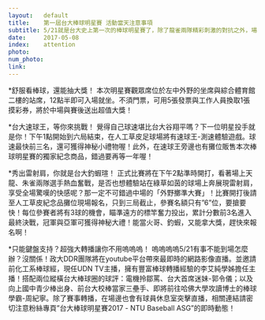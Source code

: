 ```yaml
---
layout:   default
title:    第一屆台大棒球明星賽 活動當天注意事項
subtitle: 5/21就是台大史上第一次的棒球明星賽了，除了龍雀兩隊精彩刺激的對抗之外，場邊也有許多有趣的活動與亮點喔，歡迎大家前來同樂！
date:     2017-05-08
index:    attention
photo:
num_photo:
link:
---
```

*舒服看棒球，還能抽大獎！
本次明星賽觀眾席位於左中外野的坐席與綜合體育館二樓的站席，12點半即可入場就坐。不須門票，可用5張發票與工作人員換取1張摸彩券，將於中場與賽後送出超值大獎！

*台大速球王，等你來挑戰！
覺得自己球速堪比台大谷翔平嗎？下一位明星投手就是你！下午1點開始到六局結束，在人工草皮足球場將有速球王-測速體驗遊戲。球速最快前三名，還可獲得神秘小禮物喔！此外，在速球王旁邊也有攤位販售本次棒球明星賽的獨家紀念商品，錯過要再等一年喔！

*秀出雷射肩，你就是台大釣蝦瑄！
正式比賽將在下午2點準時開打，看著場上天龍、朱雀兩隊選手熱血奮戰，是否也想體驗站在綠草如茵的球場上奔展現雷射肩，享受全場驚嘆的快感呢？那一定不可錯過中場的「外野擲準大賽」！比賽開打後請至人工草皮紀念品攤位現場報名，只到三局截止，參賽名額只有”6”位，要搶要快！每位參賽者將有3球的機會，瞄準遠方的標竿奮力投出，累計分數前3名進入最終決戰，冠軍與亞軍可獲得神秘大禮！能當火哥、釣蝦，又能拿大獎，趕快來報名啊！

*只能鍵盤支持？超強大轉播讓你不用嗚嗚嗚！
嗚嗚嗚嗚5/21有事不能到場怎麼辦？沒關係！政大DDR團隊將在youtube平台帶來最即時的網路影像直播。並邀請前化工系棒球經，現任UDN TV主播，擁有豐富棒球轉播經驗的李艾純學姊擔任主播！搭配兩位縱橫台大棒球圈的球評：電機拎鄒罵、台大首席迷妹-郭令儀；以及向上國中青少棒出身、前台大校棒當家三壘手、即將前往哈佛大學攻讀博士的棒球學霸-周紀寧。除了賽事轉播，在場邊也會有球員休息室突擊直播，相關連結請密切注意粉絲專頁”台大棒球明星賽2017 - NTU Baseball ASG”的即時動態！
